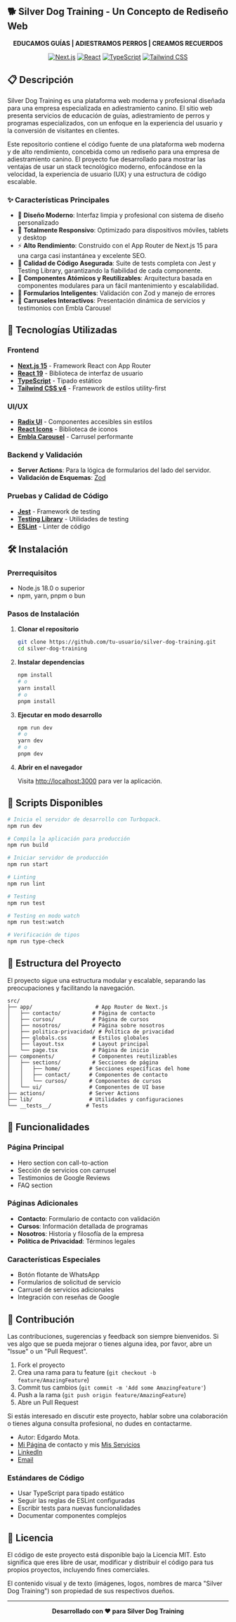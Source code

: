## 🐕 Silver Dog Training - Un Concepto de Rediseño Web

<div align="center">

**EDUCAMOS GUÍAS | ADIESTRAMOS PERROS | CREAMOS RECUERDOS**

[![Next.js](https://img.shields.io/badge/Next.js-15.4.6-black?style=for-the-badge&logo=next.js)](https://nextjs.org/)
[![React](https://img.shields.io/badge/React-19.1.0-61DAFB?style=for-the-badge&logo=react)](https://reactjs.org/)
[![TypeScript](https://img.shields.io/badge/TypeScript-5.x-3178C6?style=for-the-badge&logo=typescript)](https://www.typescriptlang.org/)
[![Tailwind CSS](https://img.shields.io/badge/Tailwind_CSS-4.x-38B2AC?style=for-the-badge&logo=tailwind-css)](https://tailwindcss.com/)

</div>

## 📋 Descripción

Silver Dog Training es una plataforma web moderna y profesional diseñada para una empresa especializada en adiestramiento canino. El sitio web presenta servicios de educación de guías, adiestramiento de perros y programas especializados, con un enfoque en la experiencia del usuario y la conversión de visitantes en clientes.

Este repositorio contiene el código fuente de una plataforma web moderna y de alto rendimiento, concebida como un rediseño para una empresa de adiestramiento canino. El proyecto fue desarrollado para mostrar las ventajas de usar un stack tecnológico moderno, enfocándose en la velocidad, la experiencia de usuario (UX) y una estructura de código escalable.

### ✨ Características Principales

- 🎨 **Diseño Moderno**: Interfaz limpia y profesional con sistema de diseño personalizado
- 📱 **Totalmente Responsivo**: Optimizado para dispositivos móviles, tablets y desktop
- ⚡ **Alto Rendimiento**: Construido con el App Router de Next.js 15 para una carga casi instantánea y excelente SEO.
- 🧪 **Calidad de Código Asegurada**: Suite de tests completa con Jest y Testing Library, garantizando la fiabilidad de cada componente.
- 🧩 **Componentes Atómicos y Reutilizables**: Arquitectura basada en componentes modulares para un fácil mantenimiento y escalabilidad.
- 📝 **Formularios Inteligentes**: Validación con Zod y manejo de errores
- 🎠 **Carruseles Interactivos**: Presentación dinámica de servicios y testimonios con Embla Carousel

## 🚀 Tecnologías Utilizadas

### Frontend
- **[Next.js 15](https://nextjs.org/)** - Framework React con App Router
- **[React 19](https://reactjs.org/)** - Biblioteca de interfaz de usuario
- **[TypeScript](https://www.typescriptlang.org/)** - Tipado estático
- **[Tailwind CSS v4](https://tailwindcss.com/)** - Framework de estilos utility-first

### UI/UX
- **[Radix UI](https://www.radix-ui.com/)** - Componentes accesibles sin estilos
- **[React Icons](https://react-icons.github.io/react-icons/)** - Biblioteca de iconos
- **[Embla Carousel](https://www.embla-carousel.com/)** - Carrusel performante

### Backend y Validación
- **Server Actions**: Para la lógica de formularios del lado del servidor.
- **Validación de Esquemas**: [Zod](https://zod.dev/)

### Pruebas y Calidad de Código
- **[Jest](https://jestjs.io/)** - Framework de testing
- **[Testing Library](https://testing-library.com/)** - Utilidades de testing
- **[ESLint](https://eslint.org/)** - Linter de código

## 🛠️ Instalación

### Prerrequisitos

- Node.js 18.0 o superior
- npm, yarn, pnpm o bun

### Pasos de Instalación

1. **Clonar el repositorio**
   ```bash
   git clone https://github.com/tu-usuario/silver-dog-training.git
   cd silver-dog-training
   ```

2. **Instalar dependencias**
   ```bash
   npm install
   # o
   yarn install
   # o
   pnpm install
   ```

3. **Ejecutar en modo desarrollo**
   ```bash
   npm run dev
   # o
   yarn dev
   # o
   pnpm dev
   ```

4. **Abrir en el navegador**
   
   Visita [http://localhost:3000](http://localhost:3000) para ver la aplicación.

## 📜 Scripts Disponibles

```bash
# Inicia el servidor de desarrollo con Turbopack.
npm run dev

# Compila la aplicación para producción
npm run build

# Iniciar servidor de producción
npm run start

# Linting
npm run lint

# Testing
npm run test

# Testing en modo watch
npm run test:watch

# Verificación de tipos
npm run type-check
```

## 📁 Estructura del Proyecto

El proyecto sigue una estructura modular y escalable, separando las preocupaciones y facilitando la navegación.

```
src/
├── app/                    # App Router de Next.js
│   ├── contacto/          # Página de contacto
│   ├── cursos/            # Página de cursos
│   ├── nosotros/          # Página sobre nosotros
│   ├── politica-privacidad/ # Política de privacidad
│   ├── globals.css        # Estilos globales
│   ├── layout.tsx         # Layout principal
│   └── page.tsx           # Página de inicio
├── components/            # Componentes reutilizables
│   ├── sections/          # Secciones de página
│   │   ├── home/         # Secciones específicas del home
│   │   ├── contact/      # Componentes de contacto
│   │   └── cursos/       # Componentes de cursos
│   └── ui/               # Componentes de UI base
├── actions/              # Server Actions
├── lib/                  # Utilidades y configuraciones
└── __tests__/           # Tests
```

## 📱 Funcionalidades

### Página Principal
- Hero section con call-to-action
- Sección de servicios con carrusel
- Testimonios de Google Reviews
- FAQ section

### Páginas Adicionales
- **Contacto**: Formulario de contacto con validación
- **Cursos**: Información detallada de programas
- **Nosotros**: Historia y filosofía de la empresa
- **Política de Privacidad**: Términos legales

### Características Especiales
- Botón flotante de WhatsApp
- Formularios de solicitud de servicio
- Carrusel de servicios adicionales
- Integración con reseñas de Google

## 🤝 Contribución

Las contribuciones, sugerencias y feedback son siempre bienvenidos. Si ves algo que se pueda mejorar o tienes alguna idea, por favor, abre un "Issue" o un "Pull Request".

1. Fork el proyecto
2. Crea una rama para tu feature (`git checkout -b feature/AmazingFeature`)
3. Commit tus cambios (`git commit -m 'Add some AmazingFeature'`)
4. Push a la rama (`git push origin feature/AmazingFeature`)
5. Abre un Pull Request

Si estás interesado en discutir este proyecto, hablar sobre una colaboración o tienes alguna consulta profesional, no dudes en contactarme.

- Autor: Edgardo Mota.
- [Mi Página](https://hydrogn.vercel.app/) de contacto y mis [Mis Servicios](https://hydrogn.vercel.app/servicios)
- [LinkedIn](https://www.linkedin.com/in/ruizedgardo/)
- [Email](edgardo.irm@gmail.com)

### Estándares de Código
- Usar TypeScript para tipado estático
- Seguir las reglas de ESLint configuradas
- Escribir tests para nuevas funcionalidades
- Documentar componentes complejos

## 📄 Licencia

El código de este proyecto está disponible bajo la Licencia MIT. Esto significa que eres libre de usar, modificar y distribuir el código para tus propios proyectos, incluyendo fines comerciales.

El contenido visual y de texto (imágenes, logos, nombres de marca "Silver Dog Training") son propiedad de sus respectivos dueños.

---

<div align="center">

**Desarrollado con ❤️ para Silver Dog Training**

</div>
